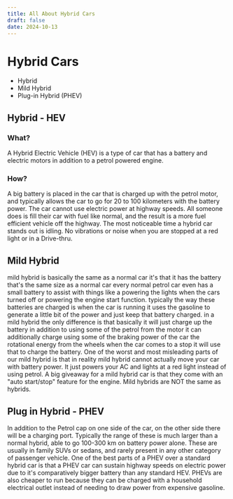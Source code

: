 ```yaml
---
title: All About Hybrid Cars
draft: false
date: 2024-10-13
---
```

# Hybrid Cars

- Hybrid
- Mild Hybrid
- Plug-in Hybrid (PHEV)

## Hybrid - HEV

### What?

A Hybrid Electric Vehicle (HEV) is a type of car that has a battery and electric motors in addition to a petrol powered engine.

### How?

A big battery is placed in the car that is charged up with the petrol motor, and typically allows the car to go for 20 to 100 kilometers with the battery power. The car cannot use electric power at highway speeds. All someone does is fill their car with fuel like normal, and the result is a more fuel efficient vehicle off the highway. The most noticeable time a hybrid car stands out is idling. No vibrations or noise when you are stopped at a red light or in a Drive-thru.

## Mild Hybrid

mild hybrid is basically the same as a normal car it's that it has the battery that's the same size as a normal car every normal petrol car even has a small battery to assist with things like a powering the lights when the cars turned off or powering the engine start function. typically the way these batteries are charged is when the car is running it uses the gasoline to generate a little bit of the power and just keep that battery charged. in a mild hybrid the only difference is that basically it will just charge up the battery in addition to using some of the petrol from the motor it can additionally charge using some of the braking power of the car the rotational energy from the wheels when the car comes to a stop it will use that to charge the battery. One of the worst and most misleading parts of our mild hybrid is that in reality mild hybrid cannot actually move your car with battery power. It just powers your AC and lights at a red light instead of using petrol. A big giveaway for a mild hybrid car is that they come with an "auto start/stop" feature for the engine. Mild hybrids are NOT the same as hybrids.

## Plug in Hybrid - PHEV

In addition to the Petrol cap on one side of the car, on the other side there will be a charging port. Typically the range of these is much larger than a normal hybrid, able to go 100-300 km on battery power alone. These are usually in family SUVs or sedans, and rarely present in any other category of passenger vehicle. One of the best parts of a PHEV over a standard hybrid car is that a PHEV car can sustain highway speeds on electric power due to it's comparatively bigger battery than any standard HEV. PHEVs are also cheaper to run because they can be charged with a household electrical outlet instead of needing to draw power from expensive gasoline. 
